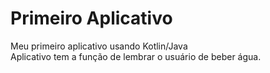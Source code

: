 # Primeiro Aplicativo
 Meu primeiro aplicativo usando Kotlin/Java <br>
 Aplicativo tem a função de lembrar o usuário de beber água.
